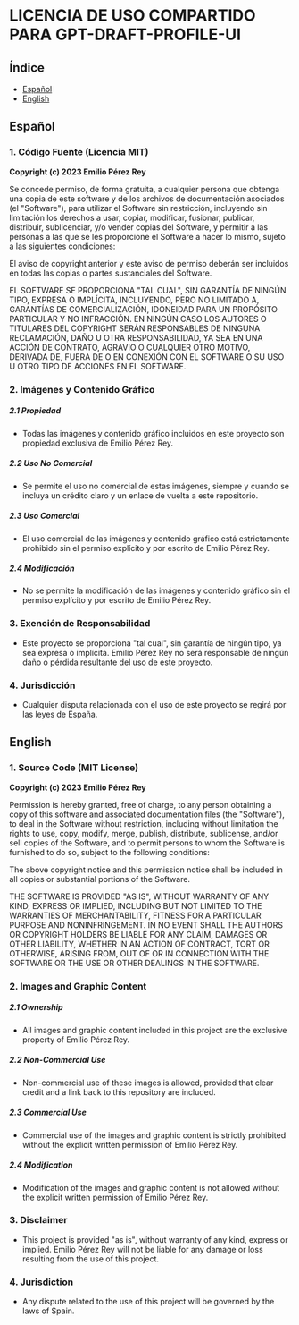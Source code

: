 # LICENCIA DE USO COMPARTIDO PARA GPT-DRAFT-PROFILE-UI

## Índice
- [Español](#español)
- [English](#english)

## Español

### 1. Código Fuente (Licencia MIT)

**Copyright (c) 2023 Emilio Pérez Rey**

Se concede permiso, de forma gratuita, a cualquier persona que obtenga una copia de este software y de los archivos de documentación asociados (el "Software"), para utilizar el Software sin restricción, incluyendo sin limitación los derechos a usar, copiar, modificar, fusionar, publicar, distribuir, sublicenciar, y/o vender copias del Software, y permitir a las personas a las que se les proporcione el Software a hacer lo mismo, sujeto a las siguientes condiciones:

El aviso de copyright anterior y este aviso de permiso deberán ser incluidos en todas las copias o partes sustanciales del Software.

EL SOFTWARE SE PROPORCIONA "TAL CUAL", SIN GARANTÍA DE NINGÚN TIPO, EXPRESA O IMPLÍCITA, INCLUYENDO, PERO NO LIMITADO A, GARANTÍAS DE COMERCIALIZACIÓN, IDONEIDAD PARA UN PROPÓSITO PARTICULAR Y NO INFRACCIÓN. EN NINGÚN CASO LOS AUTORES O TITULARES DEL COPYRIGHT SERÁN RESPONSABLES DE NINGUNA RECLAMACIÓN, DAÑO U OTRA RESPONSABILIDAD, YA SEA EN UNA ACCIÓN DE CONTRATO, AGRAVIO O CUALQUIER OTRO MOTIVO, DERIVADA DE, FUERA DE O EN CONEXIÓN CON EL SOFTWARE O SU USO U OTRO TIPO DE ACCIONES EN EL SOFTWARE.

### 2. Imágenes y Contenido Gráfico

##### 2.1 Propiedad
- Todas las imágenes y contenido gráfico incluidos en este proyecto son propiedad exclusiva de Emilio Pérez Rey.

##### 2.2 Uso No Comercial
- Se permite el uso no comercial de estas imágenes, siempre y cuando se incluya un crédito claro y un enlace de vuelta a este repositorio.

##### 2.3 Uso Comercial
- El uso comercial de las imágenes y contenido gráfico está estrictamente prohibido sin el permiso explícito y por escrito de Emilio Pérez Rey.

##### 2.4 Modificación
- No se permite la modificación de las imágenes y contenido gráfico sin el permiso explícito y por escrito de Emilio Pérez Rey.

### 3. Exención de Responsabilidad

- Este proyecto se proporciona "tal cual", sin garantía de ningún tipo, ya sea expresa o implícita. Emilio Pérez Rey no será responsable de ningún daño o pérdida resultante del uso de este proyecto.

### 4. Jurisdicción

- Cualquier disputa relacionada con el uso de este proyecto se regirá por las leyes de España.

## English

### 1. Source Code (MIT License)

**Copyright (c) 2023 Emilio Pérez Rey**

Permission is hereby granted, free of charge, to any person obtaining a copy of this software and associated documentation files (the "Software"), to deal in the Software without restriction, including without limitation the rights to use, copy, modify, merge, publish, distribute, sublicense, and/or sell copies of the Software, and to permit persons to whom the Software is furnished to do so, subject to the following conditions:

The above copyright notice and this permission notice shall be included in all copies or substantial portions of the Software.

THE SOFTWARE IS PROVIDED "AS IS", WITHOUT WARRANTY OF ANY KIND, EXPRESS OR IMPLIED, INCLUDING BUT NOT LIMITED TO THE WARRANTIES OF MERCHANTABILITY, FITNESS FOR A PARTICULAR PURPOSE AND NONINFRINGEMENT. IN NO EVENT SHALL THE AUTHORS OR COPYRIGHT HOLDERS BE LIABLE FOR ANY CLAIM, DAMAGES OR OTHER LIABILITY, WHETHER IN AN ACTION OF CONTRACT, TORT OR OTHERWISE, ARISING FROM, OUT OF OR IN CONNECTION WITH THE SOFTWARE OR THE USE OR OTHER DEALINGS IN THE SOFTWARE.

### 2. Images and Graphic Content

##### 2.1 Ownership
- All images and graphic content included in this project are the exclusive property of Emilio Pérez Rey.

##### 2.2 Non-Commercial Use
- Non-commercial use of these images is allowed, provided that clear credit and a link back to this repository are included.

##### 2.3 Commercial Use
- Commercial use of the images and graphic content is strictly prohibited without the explicit written permission of Emilio Pérez Rey.

##### 2.4 Modification
- Modification of the images and graphic content is not allowed without the explicit written permission of Emilio Pérez Rey.

### 3. Disclaimer

- This project is provided "as is", without warranty of any kind, express or implied. Emilio Pérez Rey will not be liable for any damage or loss resulting from the use of this project.

### 4. Jurisdiction

- Any dispute related to the use of this project will be governed by the laws of Spain.
